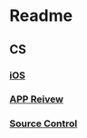 # Readme

## CS

### [iOS](/CS/iOS/README.md)
### [APP Reivew](/CS/Review/README.md)
### [Source Control](/CS/SourceControl/README.md)
